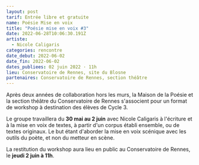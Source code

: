 ```yaml
---
layout: post
tarif: Entrée libre et gratuite
name: Poésie Mise en voix
title: "Poésie mise en voix #3"
date: 2022-06-28T10:06:30.191Z
artiste:
  - Nicole Caligaris
categories: rencontre
date_debut: 2022-06-02
date_fin: 2022-06-02
dates_publiees: 02 juin 2022 · 11h
lieu: Conservatoire de Rennes, site du Blosne
partenaires: Conservatoire de Rennes, section théâtre
---
```

Après deux années de collaboration hors les murs, la Maison de la Poésie et la section théâtre du Conservatoire de Rennes s'associent pour un format de workshop à destination des élèves de Cycle 3.

Le groupe travaillera du **30 mai au 2 juin** avec Nicole Caligaris à l'écriture et à la mise en voix de textes, à partir d'un corpus établi ensemble, ou de textes originaux. Le but étant d'aborder la mise en voix scénique avec les outils du poète, et non du metteur en scène.

La restitution du workshop aura lieu en public au Conservatoire de Rennes, le **jeudi 2 juin à 11h**.
